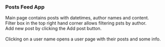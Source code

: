 <h3>Posts Feed App</h3>
Main page contains posts with datetimes, author names and content.
<br>
Filter box in the top right hand corner allows filtering psts by author.
<br>
Add new post by clicking the Add post button. 
<br>
<br>
Clicking on a user name opens a user page with their posts and some info.
